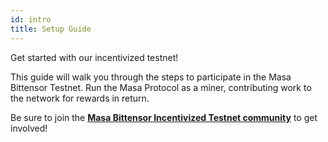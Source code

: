 ```yaml
---
id: intro
title: Setup Guide
---
```


Get started with our incentivized testnet!

This guide will walk you through the steps to participate in the Masa Bittensor Testnet. Run the Masa Protocol as a miner, contributing work to the network for rewards in return.

Be sure to join the **[Masa Bittensor Incentivized Testnet community](https://discord.gg/HyHGaKhaKs)** to get involved!
